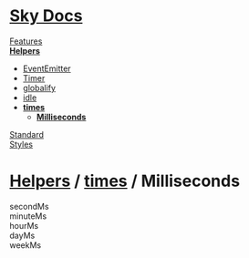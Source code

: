 <!--- This Milliseconds was auto-generated using "npx sky readme build" --> 

# [Sky Docs](/README.md)

[Features](../../../features/Features.md)   
**[Helpers](../../../helpers/Helpers.md)**   
* [EventEmitter](../../../helpers/EventEmitter/EventEmitter.md)
* [Timer](../../../helpers/Timer/Timer.md)
* [globalify](../../../helpers/globalify/globalify.md)
* [idle](../../../helpers/idle/idle.md)
* **[times](../../../helpers/times/times.md)**  
   * **[Milliseconds](../../../helpers/times/milliseconds/Milliseconds.md)**
  
[Standard](../../../standard/Standard.md)   
[Styles](../../../styles/Styles.md)   

# [Helpers](../../../helpers/Helpers.md) / [times](../../../helpers/times/times.md) / Milliseconds

secondMs  
minuteMs  
hourMs  
dayMs  
weekMs  
